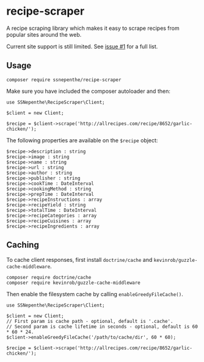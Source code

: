# recipe-scraper
A recipe scraping library which makes it easy to scrape recipes from popular sites around the web.

Current site support is still limited. See [issue #1](https://github.com/ssnepenthe/recipe-scraper/issues/1) for a full list.

## Usage
```
composer require ssnepenthe/recipe-scraper
```

Make sure you have included the composer autoloader and then:

```
use SSNepenthe\RecipeScraper\Client;

$client = new Client;

$recipe = $client->scrape('http://allrecipes.com/recipe/8652/garlic-chicken/');
```

The following properties are available on the `$recipe` object:

```
$recipe->description : string
$recipe->image : string
$recipe->name : string
$recipe->url : string
$recipe->author : string
$recipe->publisher : string
$recipe->cookTime : DateInterval
$recipe->cookingMethod : string
$recipe->prepTime : DateInterval
$recipe->recipeInstructions : array
$recipe->recipeYield : string
$recipe->totalTime : DateInterval
$recipe->recipeCategories : array
$recipe->recipeCuisines : array
$recipe->recipeIngredients : array
```

## Caching
To cache client responses, first install `doctrine/cache` and `kevinrob/guzzle-cache-middleware`.

```
composer require doctrine/cache
composer require kevinrob/guzzle-cache-middleware
```

Then enable the filesystem cache by calling `enableGreedyFileCache()`.

```
use SSNepenthe\RecipeScraper\Client;

$client = new Client;
// First param is cache path - optional, default is '.cache'.
// Second param is cache lifetime in seconds - optional, default is 60 * 60 * 24.
$client->enableGreedyFileCache('/path/to/cache/dir', 60 * 60);

$recipe = $client->scrape('http://allrecipes.com/recipe/8652/garlic-chicken/');
```
